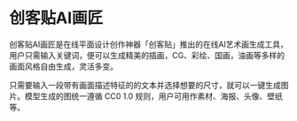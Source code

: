 # 创客贴AI画匠

创客贴AI画匠是在线平面设计创作神器「创客贴」推出的在线AI艺术画生成工具，用户只需输入关键词，便可以生成精美的插画，CG、彩绘、国画，油画等多样的画面风格自由生成，灵活多变。

只需要输入一段带有画面描述特征的的文本并选择想要的尺寸，就可以一键生成图片。模型生成的图统一遵循 CC0 1.0 规则，用户可用作素材、海报、头像、壁纸等。
